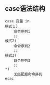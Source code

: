## case语法结构  
```
case 变量 in
模式１)
    命令序列1
    ;;
模式2)
    命令序列2
    ;;
模式3)
    命令序列3
    ;;
*)
    无匹配后命令序列
esac
```
